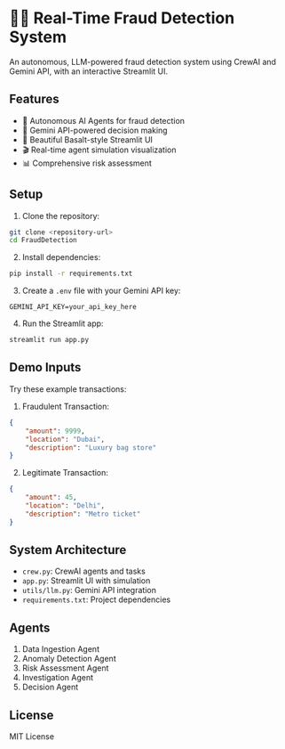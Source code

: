 # 🕵️‍♂️ Real-Time Fraud Detection System

An autonomous, LLM-powered fraud detection system using CrewAI and Gemini API, with an interactive Streamlit UI.

## Features

- 🤖 Autonomous AI Agents for fraud detection
- 🧠 Gemini API-powered decision making
- 🎨 Beautiful Basalt-style Streamlit UI
- 🎬 Real-time agent simulation visualization
- 📊 Comprehensive risk assessment

## Setup

1. Clone the repository:
```bash
git clone <repository-url>
cd FraudDetection
```

2. Install dependencies:
```bash
pip install -r requirements.txt
```

3. Create a `.env` file with your Gemini API key:
```
GEMINI_API_KEY=your_api_key_here
```

4. Run the Streamlit app:
```bash
streamlit run app.py
```

## Demo Inputs

Try these example transactions:

1. Fraudulent Transaction:
```json
{
    "amount": 9999,
    "location": "Dubai",
    "description": "Luxury bag store"
}
```

2. Legitimate Transaction:
```json
{
    "amount": 45,
    "location": "Delhi",
    "description": "Metro ticket"
}
```

## System Architecture

- `crew.py`: CrewAI agents and tasks
- `app.py`: Streamlit UI with simulation
- `utils/llm.py`: Gemini API integration
- `requirements.txt`: Project dependencies

## Agents

1. Data Ingestion Agent
2. Anomaly Detection Agent
3. Risk Assessment Agent
4. Investigation Agent
5. Decision Agent

## License

MIT License 